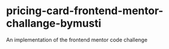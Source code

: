 # pricing-card-frontend-mentor-challange-bymusti
An implementation of the frontend mentor code challenge
